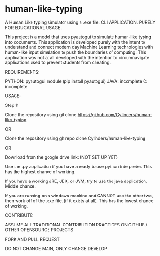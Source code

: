 # human-like-typing
A Human Like typing simulator using a .exe file. CLI APPLICATION. PURELY FOR EDUCATIONAL USAGE. 


This project is a model that uses pyautogui to simulate human-like typing into documents. This application is developed purely with the intent to understand and connect modern day Machine Learning technologies with human-like input simulation to push the boundaries of computing. This application was not at all developed with the intention to circumnavigate applications used to prevent students from cheating. 

REQUIREMENTS: 

PYTHON: pyautogui module (pip install pyautogui)
JAVA: incomplete
C: incomplete



USAGE: 

Step 1: 

Clone the repository using git clone https://github.com/Cylinders/human-like-typing 

OR 

Clone the repository using gh repo clone Cylinders/human-like-typing 

OR 

Download from the google drive link: (NOT SET UP YET) 


Use the .py application if you have a ready to use python interpreter. This has the highest chance of working. 

If you have a working JRE, JDK, or JVM, try to use the java application. Middle chance. 

If you are running on a windows machine and CANNOT use the other two, then work off of the .exe file. (if it exists at all). This has the lowest chance of working. 



CONTRIBUTE: 

ASSUME ALL TRADITIONAL CONTRIBUTION PRACTICES ON GITHUB / OTHER OPENSOURCE PROJECTS 

FORK AND PULL REQUEST 

DO NOT CHANGE MAIN, ONLY CHANGE DEVELOP
